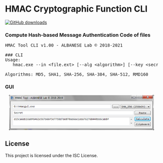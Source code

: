 # HMAC Cryptographic Function CLI
[![GitHub downloads](https://img.shields.io/github/downloads/pedroalbanese/hmac/total.svg?logo=github&logoColor=white)](https://github.com/pedroalbanese/hmac/releases)

### Compute Hash-based Message Authentication Code of files
<PRE>
HMAC Tool CLI v1.00 - ALBANESE Lab © 2018-2021

### CLI
Usage:
   hmac.exe --in &lt;file.ext&gt; [--alg &lt;algorithm&gt;] [--key &lt;secretkey&gt;]

Algorithms: MD5, SHA1, SHA-256, SHA-384, SHA-512, RMD160
</PRE>
### GUI
<div align="center">
 <img src="HMACGUI.png" width="95%" height="25%"></img>
</div>

## License

This project is licensed under the ISC License.
